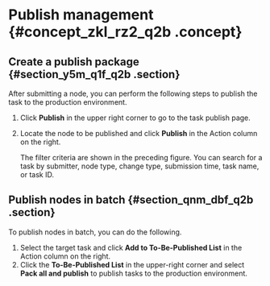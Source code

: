 # Publish management {#concept_zkl_rz2_q2b .concept}

## Create a publish package {#section_y5m_q1f_q2b .section}

After submitting a node, you can perform the following steps to publish the task to the production environment.

1.  Click **Publish** in the upper right corner to go to the task publish page.
2.  Locate the node to be published and click **Publish** in the Action column on the right.

    The filter criteria are shown in the preceding figure. You can search for a task by submitter, node type, change type, submission time, task name, or task ID.


## Publish nodes in batch {#section_qnm_dbf_q2b .section}

To publish nodes in batch, you can do the following.

1.  Select the target task and click **Add to To-Be-Published List** in the Action column on the right.
2.  Click the **To-Be-Published List** in the upper-right corner and select **Pack all and publish** to publish tasks to the production environment.

